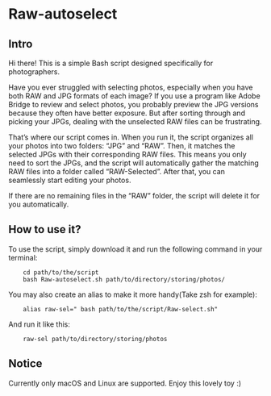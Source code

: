 # Raw-autoselect

## Intro
Hi there! This is a simple Bash script designed specifically for photographers.

Have you ever struggled with selecting photos, especially when you have both RAW and JPG formats of each image? If you use a program like Adobe Bridge to review and select photos, you probably preview the JPG versions because they often have better exposure. But after sorting through and picking your JPGs, dealing with the unselected RAW files can be frustrating.

That’s where our script comes in. When you run it, the script organizes all your photos into two folders: “JPG” and “RAW”. Then, it matches the selected JPGs with their corresponding RAW files. This means you only need to sort the JPGs, and the script will automatically gather the matching RAW files into a folder called “RAW-Selected”. After that, you can seamlessly start editing your photos.

If there are no remaining files in the “RAW” folder, the script will delete it for you automatically.

## How to use it?
To use the script, simply download it and run the following command in your terminal:

        cd path/to/the/script
        bash Raw-autoselect.sh path/to/directory/storing/photos/
    
You may also create an alias to make it more handy(Take zsh for example):
    
        alias raw-sel=" bash path/to/the/script/Raw-select.sh"
    
And run it like this:

        raw-sel path/to/directory/storing/photos

## Notice
Currently only macOS and Linux are supported. 
Enjoy this lovely toy :)
